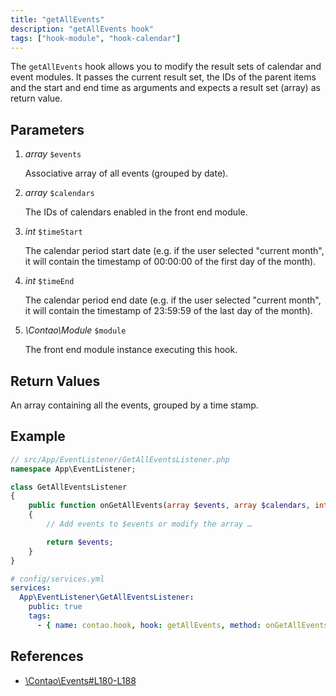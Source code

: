 ```yaml
---
title: "getAllEvents"
description: "getAllEvents hook"
tags: ["hook-module", "hook-calendar"]
---
```


The `getAllEvents` hook allows you to modify the result sets of calendar and 
event modules. It passes the current result set, the IDs of the parent items 
and the start and end time as arguments and expects a result set (array) as 
return value.


## Parameters

1. *array* `$events`

    Associative array of all events (grouped by date).

2. *array* `$calendars`

    The IDs of calendars enabled in the front end module.

3. *int* `$timeStart`

    The calendar period start date (e.g. if the user selected "current month",
    it will contain the timestamp of 00:00:00 of the first day of the month).

4. *int* `$timeEnd`

    The calendar period end date (e.g. if the user selected "current month",
    it will contain the timestamp of 23:59:59 of the last day of the month).

5. *\Contao\Module* `$module`

    The front end module instance executing this hook.


## Return Values

An array containing all the events, grouped by a time stamp.


## Example

```php
// src/App/EventListener/GetAllEventsListener.php
namespace App\EventListener;

class GetAllEventsListener
{
    public function onGetAllEvents(array $events, array $calendars, int $timeStart, int $timeEnd, \Contao\Module $module): array
    {
        // Add events to $events or modify the array …

        return $events;
    }
}
```

```yml
# config/services.yml
services:
  App\EventListener\GetAllEventsListener:
    public: true
    tags:
      - { name: contao.hook, hook: getAllEvents, method: onGetAllEvents }
```


## References

* [\Contao\Events#L180-L188](https://github.com/contao/contao/blob/4.7.6/calendar-bundle/src/Resources/contao/classes/Events.php#L180-L188)
